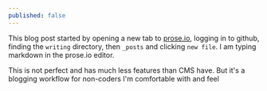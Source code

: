 ```yaml
---
published: false
---
```

This blog post started by opening a new tab to [prose.io](prose.io), logging in to github, finding the `writing` directory, then `_posts` and clicking `new file`. I am typing markdown in the prose.io editor.

This is not perfect and has much less features than CMS have. But it's a blogging workflow for non-coders I'm comfortable with and feel 









